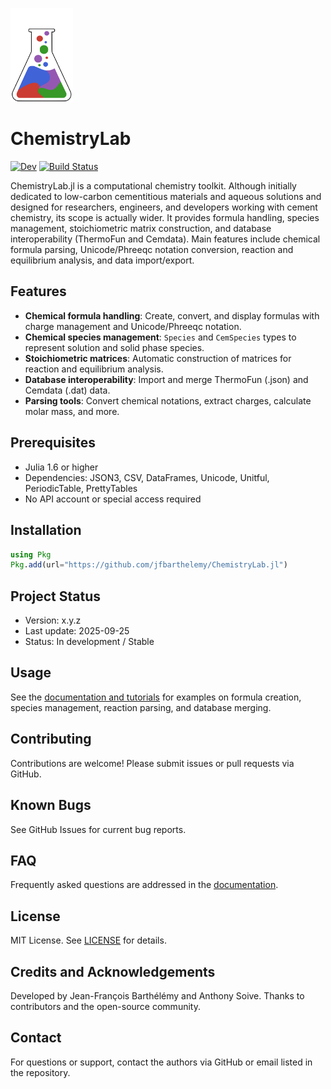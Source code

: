<!-- ![ChemistryLab Logo](https://raw.githubusercontent.com/jfbarthelemy/ChemistryLab.jl/main/docs/src/assets/logo.svg) -->
<p>
  <img src="./docs/src/assets/logo.svg" width="100">
</p>

# ChemistryLab

[![Dev](https://img.shields.io/badge/docs-dev-blue.svg)](https://jfbarthelemy.github.io/ChemistryLab.jl/dev/)
[![Build Status](https://github.com/jfbarthelemy/ChemistryLab.jl/actions/workflows/CI.yml/badge.svg?branch=main)](https://github.com/jfbarthelemy/ChemistryLab.jl/actions/workflows/CI.yml?query=branch%3Amain)
<!-- [![Stable](https://img.shields.io/badge/docs-stable-blue.svg)](https://jfbarthelemy.github.io/ChemistryLab.jl/stable/)  -->

ChemistryLab.jl is a computational chemistry toolkit. Although initially dedicated to low-carbon cementitious materials and aqueous solutions and designed for researchers, engineers, and developers working with cement chemistry, its scope is actually wider. It provides formula handling, species management, stoichiometric matrix construction, and database interoperability (ThermoFun and Cemdata). Main features include chemical formula parsing, Unicode/Phreeqc notation conversion, reaction and equilibrium analysis, and data import/export.

<!-- ## Table of Contents

- [Installation](#installation)
- [Usage](#usage)
- [Prerequisites](#prerequisites)
- [Contributing](#contributing)
- [Known Bugs](#known-bugs)
- [FAQ](#faq)
- [License](#license)
- [Credits and Acknowledgements](#credits-and-acknowledgements)
- [Contact](#contact) -->

## Features

- **Chemical formula handling**: Create, convert, and display formulas with charge management and Unicode/Phreeqc notation.
- **Chemical species management**: `Species` and `CemSpecies` types to represent solution and solid phase species.
- **Stoichiometric matrices**: Automatic construction of matrices for reaction and equilibrium analysis.
- **Database interoperability**: Import and merge ThermoFun (.json) and Cemdata (.dat) data.
- **Parsing tools**: Convert chemical notations, extract charges, calculate molar mass, and more.

## Prerequisites

- Julia 1.6 or higher
- Dependencies: JSON3, CSV, DataFrames, Unicode, Unitful, PeriodicTable, PrettyTables
- No API account or special access required 

## Installation

```julia
using Pkg
Pkg.add(url="https://github.com/jfbarthelemy/ChemistryLab.jl")
```

## Project Status

- Version: x.y.z
- Last update: 2025-09-25
- Status: In development / Stable

## Usage

See the [documentation and tutorials](https://jfbarthelemy.github.io/ChemistryLab.jl/dev/
) for examples on formula creation, species management, reaction parsing, and database merging.

## Contributing

Contributions are welcome! Please submit issues or pull requests via GitHub.

## Known Bugs
See GitHub Issues for current bug reports.

## FAQ

Frequently asked questions are addressed in the [documentation](https://jfbarthelemy.github.io/ChemistryLab.jl/dev/).

## License

MIT License. See [LICENSE](LICENSE) for details.

## Credits and Acknowledgements

Developed by Jean-François Barthélémy and Anthony Soive. Thanks to contributors and the open-source community.

## Contact

For questions or support, contact the authors via GitHub or email listed in the repository.